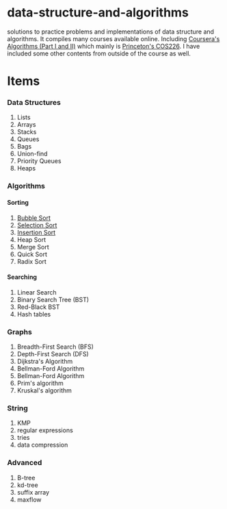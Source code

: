 # data-structure-and-algorithms
solutions to practice problems and implementations of data structure and algorithms. It compiles many courses available online. Including [Coursera's Algorithms (Part I and II)](https://www.coursera.org/learn/algorithms-part1) which mainly is [Princeton's COS226](http://www.cs.princeton.edu/courses/archive/fall17/cos226/syllabus.php). I have included some other contents from outside of the course as well.

# Items
### Data Structures
1. Lists 
2. Arrays
3. Stacks
4. Queues
5. Bags
6. Union-find
7. Priority Queues
8. Heaps


### Algorithms
#### Sorting
1. [Bubble Sort](https://github.com/re-han/data-structure-and-algorithms/blob/master/src/BubbleSort.java "Bubble Sort")
2. [Selection Sort](https://github.com/re-han/data-structure-and-algorithms/blob/master/src/sort/SelectionSort.java)
3. [Insertion Sort](https://github.com/re-han/data-structure-and-algorithms/blob/master/src/sort/InsertionSort.java)
4. Heap Sort
5. Merge Sort
6. Quick Sort
7. Radix Sort

#### Searching
1. Linear Search
2. Binary Search Tree (BST)
3. Red-Black BST
4. Hash tables

### Graphs
1. Breadth-First Search (BFS)
2. Depth-First Search (DFS)
3. Dijkstra's Algorithm
4. Bellman-Ford Algorithm
4. Bellman-Ford Algorithm
5. Prim's algorithm
6. Kruskal's algorithm

### String
1. KMP
2. regular expressions
3. tries
4. data compression

### Advanced 
1. B-tree
2. kd-tree
3. suffix array
4. maxflow



